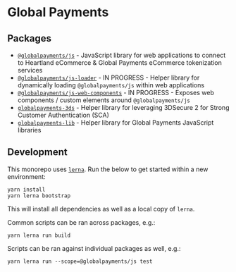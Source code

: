 # Global Payments

## Packages

- [`@globalpayments/js`](packages/globalpayments-js) - JavaScript library for web applications to connect to Heartland eCommerce & Global Payments eCommerce tokenization services
- [`@globalpayments/js-loader`](packages/globalpayments-js-loader) - IN PROGRESS - Helper library for dynamically loading `@globalpayments/js` within web applications
- [`@globalpayments/js-web-components`](packages/globalpayments-js-web-components) - IN PROGRESS - Exposes web components / custom elements around `@globalpayments/js`
- [`globalpayments-3ds`](packages/globalpayments-3ds) - Helper library for leveraging 3DSecure 2 for Strong Customer Authentication (SCA)
- [`globalpayments-lib`](packages/globalpayments-lib) - Helper library for Global Payments JavaScript libraries

##

## Development

This monorepo uses [`lerna`](https://github.com/lerna/lerna). Run the below to get started within a new environment:

```
yarn install
yarn lerna bootstrap
```

This will install all dependencies as well as a local copy of `lerna`.

Common scripts can be ran across packages, e.g.:

```
yarn lerna run build
```

Scripts can be ran against individual packages as well, e.g.:

```
yarn lerna run --scope=@globalpayments/js test
```
